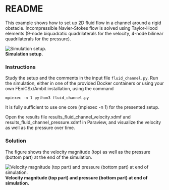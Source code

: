 # README #

This example shows how to set up 2D fluid flow in a channel around a rigid obstacle. Incompressible Navier-Stokes flow is solved using Taylor-Hood elements
(9-node biquadratic quadrilaterals for the velocity, 4-node bilinear quadrilaterals for the pressure).

![Simulation setup.](https://github.com/marchirschvogel/ambit/assets/52761273/494703fd-72cb-4f83-9984-8f3e9b3b63c8) \
**Simulation setup.**

### Instructions ###

Study the setup and the comments in the input file `fluid_channel.py`. Run the simulation, either in one of the provided Docker containers or using your own FEniCSx/Ambit installation, using the command
```
mpiexec -n 1 python3 fluid_channel.py
```
It is fully sufficient to use one core (mpiexec -n 1) for the presented setup.

Open the results file results_fluid_channel_velocity.xdmf and results_fluid_channel_pressure.xdmf in Paraview, and visualize the velocity as well as the pressure over time.

### Solution

The figure shows the velocity magnitude (top) as well as the pressure (bottom part) at the end of the simulation.

![Velocity magnitude (top part) and pressure (bottom part) at end of simulation.](https://github.com/marchirschvogel/ambit/assets/52761273/fb3445f8-b928-4379-9c91-7c001fb6671b) \
**Velocity magnitude (top part) and pressure (bottom part) at end of simulation.**
